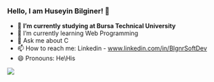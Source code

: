 ### Hello, I am Huseyin Bilginer! 👋

- 🔭 <b>I’m currently studying at Bursa Technical University</b>
- 🌱 I’m currently learning Web Programming
- 💬 Ask me about C
- 📫 How to reach me: Linkedin - www.linkedin.com/in/BlgnrSoftDev
- 😄 Pronouns: He\His


<img src="https://github-readme-stats.vercel.app/api?username=BlgnrSoftDev&&show_icons=true&title_color=ffffff&icon_color=bb2acf&text_color=daf7dc&bg_color=151515">
